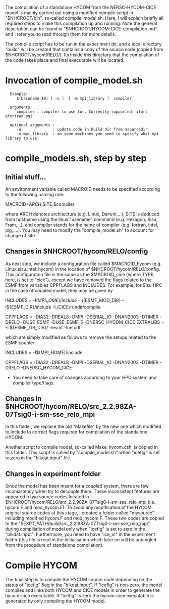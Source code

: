 

The compilation of a standalone HYCOM from the NERSC-HYCOM-CICE model is mainly carried out using a modified compile script in "$NHCROOT/bin", so-called compile_model.sh. Here, I will explain briefly all required steps to make this compilation up and running. Note the general description can be found in "$NHCROOT/HYCOM-CICE-compilation.md", and I refer you to read through them for more details.

The compile script has to be run in the experiment
dir, and a local directory "build" will be created that contains a copy of the
source code (copied from $NHCROOT/hycom/RELO/).  Its inside this directory that
the compilation of the code takes place and final executable will be located.


#  Invocation of compile_model.sh

      Example:
         $(basename $0) [ -u ]  [ -m mpi_library ]  compiler

      arguments   :
         compiler : compiler to use for. Currently supported: ifort gfortran pgi

      optional arguments :
         -u              : update code in build dir from $sourcedir
         -m mpi_library  : on some machines you need to specify what mpi library to use


# compile_models.sh, step by step 

## Initial stuff...
An environment variable called MACROID needs to be specified according to the following naming role:

MACROID=$ARCH.$SITE.$compiler

where ARCH denotes architecture (e.g. Linux, Darwin,…), SITE is deduced from hostname using the linux "usename" command (e.g. Hexagon, Sisu, Fram,…), and compiler stands for the name of compiler (e.g. fortran, intel, pig,….). You may need to modify the "compile_model.sh" to account for change of site. 

## Changes in $NHCROOT/hycom/RELO/config

As next step, we include a configuration file called $MACROID_hycom (e.g. Linux.sisu.intel_hycom) in the location of $NHCROOT/hycom/RELO/config. This configuration file is the same as the $MACROID_cice (where TYPE, here, is set to "cice"), except we have removed the flags related to the ESMF from variables CPPFLAGS and INCLUDES. For example,  for Sisu HPC in the case of coupled model, they may be given by

INCLUDES      = -I$(MPI_HOME)/include  -I${ESMF_MOD_DIR} -I${ESMF_DIR}/include -I./CICE/rundir/compile


CPPFLAGS      = -DIA32 -DREAL8 -DMPI -DSERIAL_IO -DNAN2003 -DTIMER -DRELO  -DUSE_ESMF -DUSE_ESMF_5 -DNERSC_HYCOM_CICE
EXTRALIBS     = -L${ESMF_LIB_DIR}/ -lesmf -lnetcdf
  

which are simply modified as follows to remove the setups related to the ESMF coupler: 

INCLUDES      = -I$(MPI_HOME)/include

CPPFLAGS      = -DIA32 -DREAL8 -DMPI -DSERIAL_IO -DNAN2003 -DTIMER -DRELO -DNERSC_HYCOM_CICE



* You need to take care of changes according to your HPC system and compiler type/flags.

## Changes in $NHCROOT/hycom/RELO/src_2.2.98ZA-07Tsig0-i-sm-sse_relo_mpi

In this folder, we replace the old "Makefile" by the new one which modified to include to correct flags required for compilation of the standalone HYCOM.

Another script to compile model, so-called Make_hycom.csh, is copied in this folder. This script is called by "compile_model.sh" when "iceflg" is set to zero in the "blkdat.input" file.



## Changes in experiment folder

Since the model has been meant for a coupled system, there are few inconsistency when try to decouple them. These inconsistent features are appeared n two source codes located in $NHCROOT/hycom/RELO/src_2.2.98ZA-07Tsig0-i-sm-sse_relo_mpi (i.e. hycom.F and mod_hycom.F). To avoid any modification of the HYCOM original source codes at this stage, I created a folder called "mysource" including modified hycom.F and mod_hycom.F. These two codes are copied to the "$EXPT_PATH/build/src_2.2.98ZA-07Tsig0-i-sm-sse_relo_mpi" during compiliation of model only when "iceflg" is set to zero in the "blkdat.input". Furthermore, you need to have "ice_in" in the experiment folder (this file is read in the initialisation which later on will be untangled from the procedure of standalone compilation).

# Compile HYCOM

The final step is to compile the HYCOM source code depending on the status of "iceflg" flag in the "blkdat.input". If "iceflg" is non-zero, the model compiles and links both HYCOM and CICE models in order to generate the hycom-cice executable. If "iceflg" is zero the hycom-cice executable is generated by only compiling the HYCOM model.


